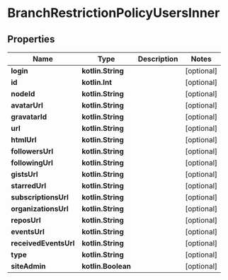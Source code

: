 
# BranchRestrictionPolicyUsersInner

## Properties
Name | Type | Description | Notes
------------ | ------------- | ------------- | -------------
**login** | **kotlin.String** |  |  [optional]
**id** | **kotlin.Int** |  |  [optional]
**nodeId** | **kotlin.String** |  |  [optional]
**avatarUrl** | **kotlin.String** |  |  [optional]
**gravatarId** | **kotlin.String** |  |  [optional]
**url** | **kotlin.String** |  |  [optional]
**htmlUrl** | **kotlin.String** |  |  [optional]
**followersUrl** | **kotlin.String** |  |  [optional]
**followingUrl** | **kotlin.String** |  |  [optional]
**gistsUrl** | **kotlin.String** |  |  [optional]
**starredUrl** | **kotlin.String** |  |  [optional]
**subscriptionsUrl** | **kotlin.String** |  |  [optional]
**organizationsUrl** | **kotlin.String** |  |  [optional]
**reposUrl** | **kotlin.String** |  |  [optional]
**eventsUrl** | **kotlin.String** |  |  [optional]
**receivedEventsUrl** | **kotlin.String** |  |  [optional]
**type** | **kotlin.String** |  |  [optional]
**siteAdmin** | **kotlin.Boolean** |  |  [optional]



